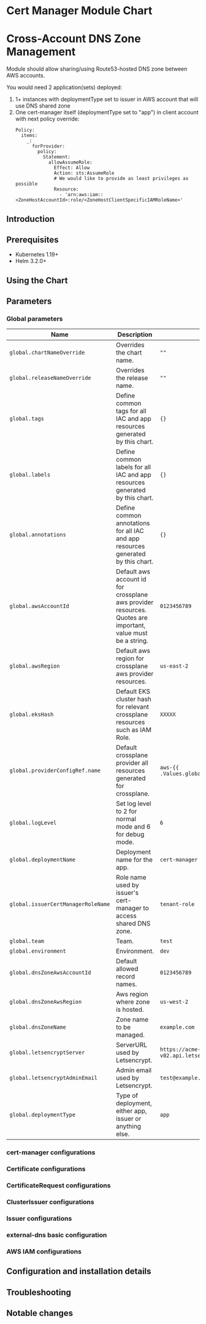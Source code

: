 # Cert Manager Module Chart

# Cross-Account DNS Zone Management

Module should allow sharing/using Route53-hosted DNS zone between AWS accounts.

You would need 2 application(sets) deployed:
1. 1+ instances with deploymentType set to issuer in AWS account that will use DNS shared zone
3. One cert-manager itself (deploymentType set to "app") in client account with next policy override:
   ```
   Policy:
     items:
       _:
         forProvider:
           policy:
             Statement:
               allowAssumeRole:
                 Effect: Allow
                 Action: sts:AssumeRole
                 # We would like to provide as least privileges as possible
                 Resource:
                   - 'arn:aws:iam::<ZoneHostAccountId>:role/<ZoneHostClientSpecificIAMRoleName>'
   ```

## Introduction

## Prerequisites

- Kubernetes 1.19+
- Helm 3.2.0+

## Using the Chart

## Parameters

### Global parameters

| Name                               | Description                                                                                                 | Value                                            |
| ---------------------------------- | ----------------------------------------------------------------------------------------------------------- | ------------------------------------------------ |
| `global.chartNameOverride`         | Overrides the chart name.                                                                                   | `""`                                             |
| `global.releaseNameOverride`       | Overrides the release name.                                                                                 | `""`                                             |
| `global.tags`                      | Define common tags for all IAC and app resources generated by this chart.                                   | `{}`                                             |
| `global.labels`                    | Define common labels for all IAC and app resources generated by this chart.                                 | `{}`                                             |
| `global.annotations`               | Define common annotations for all IAC and app resources generated by this chart.                            | `{}`                                             |
| `global.awsAccountId`              | Default aws account id for crossplane aws provider resources. Quotes are important, value must be a string. | `0123456789`                                     |
| `global.awsRegion`                 | Default aws region for crossplane aws provider resources.                                                   | `us-east-2`                                      |
| `global.eksHash`                   | Default EKS cluster hash for relevant crossplane resources such as IAM Role.                                | `XXXXX`                                          |
| `global.providerConfigRef.name`    | Default crossplane provider all resources generated for crossplane.                                         | `aws-{{ .Values.global.awsAccountId }}`          |
| `global.logLevel`                  | Set log level to 2 for normal mode and 6 for debug mode.                                                    | `6`                                              |
| `global.deploymentName`            | Deployment name for the app.                                                                                | `cert-manager`                                   |
| `global.issuerCertManagerRoleName` | Role name used by issuer's cert-manager to access shared DNS zone.                                          | `tenant-role`                                    |
| `global.team`                      | Team.                                                                                                       | `test`                                           |
| `global.environment`               | Environment.                                                                                                | `dev`                                            |
| `global.dnsZoneAwsAccountId`       | Default allowed record names.                                                                               | `0123456789`                                     |
| `global.dnsZoneAwsRegion`          | Aws region where zone is hosted.                                                                            | `us-west-2`                                      |
| `global.dnsZoneName`               | Zone name to be managed.                                                                                    | `example.com`                                    |
| `global.letsencryptServer`         | ServerURL used by Letsencrypt.                                                                              | `https://acme-v02.api.letsencrypt.org/directory` |
| `global.letsencryptAdminEmail`     | Admin email used by Letsencrypt.                                                                            | `test@example.com`                               |
| `global.deploymentType`            | Type of deployment, either app, issuer or anything else.                                                    | `app`                                            |


### cert-manager configurations




### Certificate configurations




### CertificateRequest configurations




### ClusterIssuer configurations




### Issuer configurations




### external-dns basic configuration




### AWS IAM configurations











## Configuration and installation details


## Troubleshooting


## Notable changes
